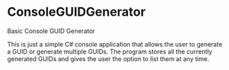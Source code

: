 # ConsoleGUIDGenerator
Basic Console GUID Generator

This is just a simple C# console application that allows the user to generate a GUID or generate multiple GUIDs. The program stores all the currently generated GUIDs and gives the user the option to list them at any time.
